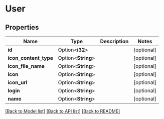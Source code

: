 # User

## Properties

Name | Type | Description | Notes
------------ | ------------- | ------------- | -------------
**id** | Option<**i32**> |  | [optional]
**icon_content_type** | Option<**String**> |  | [optional]
**icon_file_name** | Option<**String**> |  | [optional]
**icon** | Option<**String**> |  | [optional]
**icon_url** | Option<**String**> |  | [optional]
**login** | Option<**String**> |  | [optional]
**name** | Option<**String**> |  | [optional]

[[Back to Model list]](../README.md#documentation-for-models) [[Back to API list]](../README.md#documentation-for-api-endpoints) [[Back to README]](../README.md)


